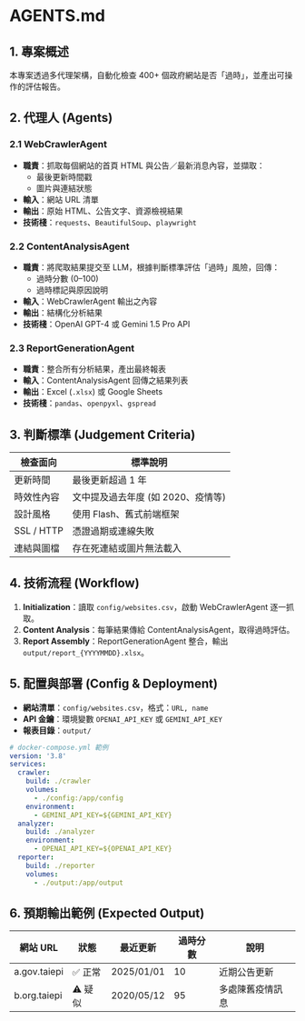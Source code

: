 # AGENTS.md

## 1. 專案概述

本專案透過多代理架構，自動化檢查 400+ 個政府網站是否「過時」，並產出可操作的評估報告。

## 2. 代理人 (Agents)

### 2.1 WebCrawlerAgent

- **職責**：抓取每個網站的首頁 HTML 與公告／最新消息內容，並擷取：
  - 最後更新時間戳
  - 圖片與連結狀態
- **輸入**：網站 URL 清單
- **輸出**：原始 HTML、公告文字、資源檢視結果
- **技術棧**：`requests`、`BeautifulSoup`、`playwright`

### 2.2 ContentAnalysisAgent

- **職責**：將爬取結果提交至 LLM，根據判斷標準評估「過時」風險，回傳：
  - 過時分數 (0–100)
  - 過時標記與原因說明
- **輸入**：WebCrawlerAgent 輸出之內容
- **輸出**：結構化分析結果
- **技術棧**：OpenAI GPT-4 或 Gemini 1.5 Pro API

### 2.3 ReportGenerationAgent

- **職責**：整合所有分析結果，產出最終報表
- **輸入**：ContentAnalysisAgent 回傳之結果列表
- **輸出**：Excel (`.xlsx`) 或 Google Sheets
- **技術棧**：`pandas`、`openpyxl`、`gspread`

## 3. 判斷標準 (Judgement Criteria)

| 檢查面向       | 標準說明                  |
| ---------- | --------------------- |
| 更新時間       | 最後更新超過 1 年            |
| 時效性內容      | 文中提及過去年度 (如 2020、疫情等) |
| 設計風格       | 使用 Flash、舊式前端框架       |
| SSL / HTTP | 憑證過期或連線失敗             |
| 連結與圖檔      | 存在死連結或圖片無法載入          |

## 4. 技術流程 (Workflow)

1. **Initialization**：讀取 `config/websites.csv`，啟動 WebCrawlerAgent 逐一抓取。
2. **Content Analysis**：每筆結果傳給 ContentAnalysisAgent，取得過時評估。
3. **Report Assembly**：ReportGenerationAgent 整合，輸出 `output/report_{YYYYMMDD}.xlsx`。

## 5. 配置與部署 (Config & Deployment)

- **網站清單**：`config/websites.csv`，格式：`URL, name`
- **API 金鑰**：環境變數 `OPENAI_API_KEY` 或 `GEMINI_API_KEY`
- **報表目錄**：`output/`

```yaml
# docker-compose.yml 範例
version: '3.8'
services:
  crawler:
    build: ./crawler
    volumes:
      - ./config:/app/config
    environment:
      - GEMINI_API_KEY=${GEMINI_API_KEY}
  analyzer:
    build: ./analyzer
    environment:
      - OPENAI_API_KEY=${OPENAI_API_KEY}
  reporter:
    build: ./reporter
    volumes:
      - ./output:/app/output
```

## 6. 預期輸出範例 (Expected Output)

| 網站 URL       | 狀態    | 最近更新       | 過時分數 | 說明       |
| ------------ | ----- | ---------- | ---- | -------- |
| a.gov.taiepi | ✅ 正常  | 2025/01/01 | 10   | 近期公告更新   |
| b.org.taiepi | ⚠️ 疑似 | 2020/05/12 | 95   | 多處陳舊疫情訊息 |

